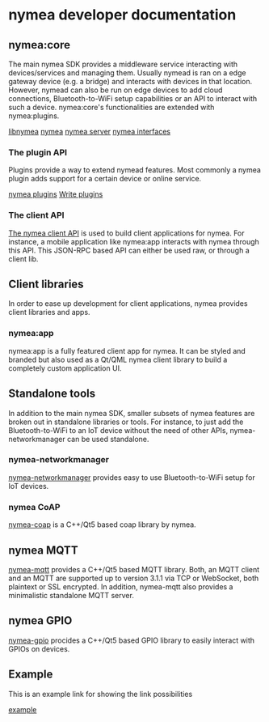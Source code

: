 # nymea developer documentation


## nymea:core

The main nymea SDK provides a middleware service interacting with devices/services and managing them. Usually nymead is ran on a edge gateway device (e.g. a bridge) and interacts with devices in that location. However, nymead can also be run on edge devices to add cloud connections, Bluetooth-to-WiFi setup capabilities or an API to interact with such a device. nymea:core's functionalities are extended with nymea:plugins.

[libnymea](nymea/libnymea-module.html)
[nymea](nymea/index.html)
[nymea server](nymea/nymeaserver.html)
[nymea interfaces](nymea/interfaces.html)


### The plugin API

Plugins provide a way to extend nymead features. Most commonly a nymea plugin adds support for a certain device or online service.

[nymea plugins](nymea-plugins/index.html)
[Write plugins](nymea/write-plugins.html)

### The client API

[The nymea client API](nymea/jsonrpc.html) is used to build client applications for nymea. For instance, a mobile application like nymea:app interacts with nymea through this API. This JSON-RPC based API can either be used raw, or through a client lib.

## Client libraries
In order to ease up development for client applications, nymea provides client libraries and apps.

### nymea:app
nymea:app is a fully featured client app for nymea. It can be styled and branded but also used as a Qt/QML nymea client library to build a completely custom application UI.

## Standalone tools

In addition to the main nymea SDK, smaller subsets of nymea features are broken out in standalone libraries or tools. For instance, to just add the Bluetooth-to-WiFi to an IoT device without the need of other APIs, nymea-networkmanager can be used standalone.

### nymea-networkmanager

[nymea-networkmanager](libnymea-networkmanager/index.html) provides easy to use Bluetooth-to-WiFi setup for IoT devices.

### nymea CoAP
[nymea-coap](nymea-coap/index.html) is a C++/Qt5 based coap library by nymea.

## nymea MQTT
[nymea-mqtt](nymea-mqtt/index.html) provides a C++/Qt5 based MQTT library. Both, an MQTT client and an MQTT are supported up to version 3.1.1 via TCP or WebSocket, both plaintext or SSL encrypted. In addition, nymea-mqtt also provides a minimalistic standalone MQTT server.

## nymea GPIO
[nymea-gpio](nymea-gpio/index.html) procides a C++/Qt5 based GPIO library to easily interact with GPIOs on devices.


## Example

This is an example link for showing the link possibilities

[example](example.html)

